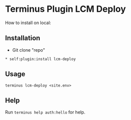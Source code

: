 # Terminus Plugin LCM Deploy

How to install on local:

## Installation
* Git clone "repo"
```
* self:plugin:install lcm-deploy
```

## Usage

```
terminus lcm-deploy <site.env>
```

## Help
Run `terminus help auth:hello` for help.
